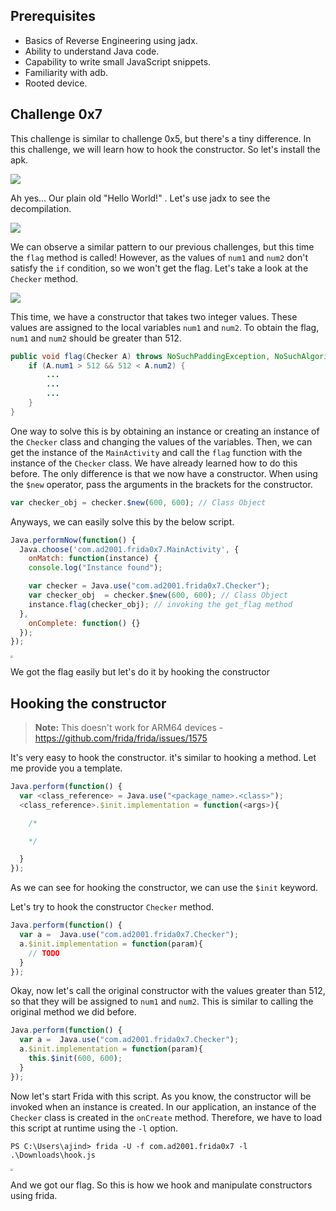 ## Prerequisites

- Basics of Reverse Engineering using jadx.
- Ability to understand Java code.
- Capability to write small JavaScript snippets.
- Familiarity with adb.
- Rooted device.

## Challenge 0x7

This challenge is similar to challenge 0x5, but there's a tiny difference. In this challenge, we will learn how to hook the constructor. So let's install the apk.

![](images/1.png)

Ah yes... Our plain old  "Hello World!" . Let's use jadx to see the decompilation.

![](images/2.png)

We can observe a similar pattern to our previous challenges, but this time the `flag` method is called! However, as the values of `num1` and `num2` don't satisfy the `if` condition, so we won't get the flag. Let's take a look at the `Checker` method.

![](images/3.png)

This time, we have a constructor that takes two integer values. These values are assigned to the local variables `num1` and `num2`. To obtain the flag, `num1` and `num2` should be greater than 512.

```java
public void flag(Checker A) throws NoSuchPaddingException, NoSuchAlgorithmException, InvalidKeyException, IllegalBlockSizeException, BadPaddingException {
    if (A.num1 > 512 && 512 < A.num2) {
        ...
        ...
        ...
    }
}
```

One way to solve this is by obtaining an instance or creating an instance of the `Checker` class and changing the values of the variables. Then, we can get the instance of the `MainActivity` and call the `flag` function with the instance of the `Checker` class. We have already learned how to do this before. The only difference is that we now have a constructor. When using the `$new` operator, pass the arguments in the brackets for the constructor.

```javascript
var checker_obj = checker.$new(600, 600); // Class Object
```

Anyways, we can easily solve this by the below script.

```javascript
Java.performNow(function() {
  Java.choose('com.ad2001.frida0x7.MainActivity', {
    onMatch: function(instance) {
    console.log("Instance found");

    var checker = Java.use("com.ad2001.frida0x7.Checker");
    var checker_obj  = checker.$new(600, 600); // Class Object
    instance.flag(checker_obj); // invoking the get_flag method
  },
    onComplete: function() {}
  });
});
```



<img src="images/4.jpg" style="zoom:25%;" />

We got the flag easily but let's do it by hooking the constructor

## Hooking the constructor
> **Note:** This doesn't work for ARM64 devices - https://github.com/frida/frida/issues/1575

It's very easy to hook the constructor. it's similar to hooking a method. Let me provide you a template.

```javascript
Java.perform(function() {
  var <class_reference> = Java.use("<package_name>.<class>");
  <class_reference>.$init.implementation = function(<args>){

    /*

    */

  }
});
```

As we can see for hooking the constructor, we can use the `$init` keyword.

Let's try to hook the constructor `Checker` method.

```javascript
Java.perform(function() {
  var a =  Java.use("com.ad2001.frida0x7.Checker");
  a.$init.implementation = function(param){
    // TODO
  }
});
```

Okay, now let's call the original constructor with the values greater than 512, so that they will be assigned to `num1` and `num2`. This is similar to calling the original method we did before.

```javascript
Java.perform(function() {
  var a =  Java.use("com.ad2001.frida0x7.Checker");
  a.$init.implementation = function(param){
    this.$init(600, 600);
  }
});
```

Now let's start Frida with this script. As you know, the constructor will be invoked when an instance is created. In our application, an instance of the `Checker` class is created in the `onCreate` method. Therefore, we have to load this script at runtime using the `-l` option.

```
PS C:\Users\ajind> frida -U -f com.ad2001.frida0x7 -l .\Downloads\hook.js
```

<img src="images/5.jpg" style="zoom:25%;" />

And we got our flag.  So this is how we hook and manipulate constructors using frida.
